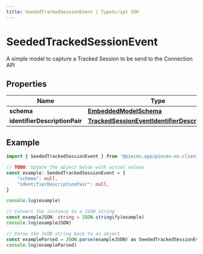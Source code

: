 ```yaml
---
title: SeededTrackedSessionEvent | TypeScript SDK
---
```



# SeededTrackedSessionEvent

A simple model to capture a Tracked Session to be send to the Connection API

## Properties

Name | Type
------------ | -------------
**schema** | [**EmbeddedModelSchema**](EmbeddedModelSchema)
**identifierDescriptionPair** | [**TrackedSessionEventIdentifierDescriptionPairs**](TrackedSessionEventIdentifierDescriptionPairs)

## Example

```typescript
import { SeededTrackedSessionEvent } from '@pieces.app/pieces-os-client'

// TODO: Update the object below with actual values
const example: SeededTrackedSessionEvent = {
    "schema": null,
    "identifierDescriptionPair": null,
}

console.log(example)

// Convert the instance to a JSON string
const exampleJSON: string = JSON.stringify(example)
console.log(exampleJSON)

// Parse the JSON string back to an object
const exampleParsed = JSON.parse(exampleJSON) as SeededTrackedSessionEvent
console.log(exampleParsed)
```


